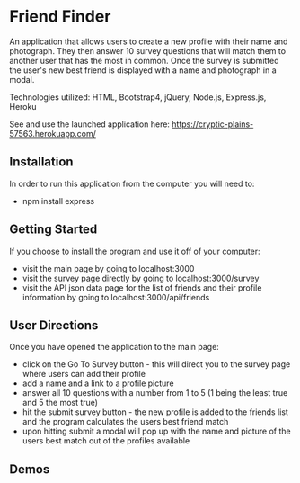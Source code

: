 # Friend Finder
An application that allows users to create a new profile with their name and photograph. They then answer 10 survey questions that will match them to another user that has the most in common. Once the survey is submitted the user's new best friend is displayed with a name and photograph in a modal.

Technologies utilized: HTML, Bootstrap4, jQuery, Node.js, Express.js, Heroku

See and use the launched application here: https://cryptic-plains-57563.herokuapp.com/

## Installation
In order to run this application from the computer you will need to:
* npm install express

## Getting Started
If you choose to install the program and use it off of your computer:
* visit the main page by going to localhost:3000
* visit the survey page directly by going to localhost:3000/survey
* visit the API json data page for the list of friends and their profile information by going to localhost:3000/api/friends

## User Directions
Once you have opened the application to the main page:
* click on the Go To Survey button - this will direct you to the survey page where users can add their profile
* add a name and a link to a profile picture
* answer all 10 questions with a number from 1 to 5 (1 being the least true and 5 the most true)
* hit the submit survey button - the new profile is added to the friends list and the program calculates the users best friend match
* upon hitting submit a modal will pop up with the name and picture of the users best match out of the profiles available

## Demos
